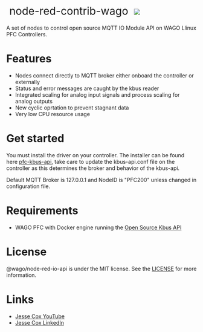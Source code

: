 <h1 style="font-weight:normal">
  &nbsp;node-red-contrib-wago&nbsp;
  <a href="kbus-daemon gif"><img src=images/kbus-daemon.gif></a>
</h1>

A set of nodes to control open source MQTT IO Module API on WAGO Llinux PFC Controllers.
<br>

Features
========
* Nodes connect directly to MQTT broker either onboard the controller or externally
* Status and error messages are caught by the kbus reader
* Integrated scaling for analog input signals and process scaling for analog outputs
* New cyclic oprtation to prevent stagnant data
* Very low CPU resource usage

Get started
===========
You must install the driver on your controller.  The installer can be found here [pfc-kbus-api](https://github.com/jessejamescox/pfc-kbus-api), take care to update the kbus-api.conf file on the controller as this determines the broker and behavior of the kbus-api.

Default MQTT Broker is 127.0.0.1 and NodeID is "PFC200" unless changed in configuration file.  

Requirements
============
* WAGO PFC with Docker engine running the [Open Source Kbus API](https://github.com/jessejamescox/pfc-kbus-api)

License
=======
@wago/node-red-io-api is under the MIT license. See the [LICENSE](https://github.com/jessejamescox/node-red-contrib-kbus/blob/main/LICENSE.md) for more information.

Links
=====
* [Jesse Cox YouTube](https://www.youtube.com/channel/UCXEwdiyGgzVDJD48f7rWOAw)
* [Jesse Cox LinkedIn](https://www.linkedin.com/in/jesse-cox-90535110/)
